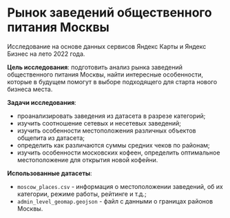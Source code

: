 # Рынок заведений общественного питания Москвы
Исследование на основе данных сервисов Яндекс Карты и Яндекс Бизнес на лето 2022 года. 

**Цель исследования**: 
подготовить анализ рынка заведений общественного питания Москвы, найти интересные особенности, которые в будущем помогут в выборе подходящего для старта нового бизнеса места.

**Задачи исследования**:

- проанализировать заведения из датасета в разрезе категорий;
- изучить соотношение сетевых и несетевых заведений;
- изучить особенности местоположения различных объектов общепита из датасета;
- определить как различаются суммы средних чеков по районам;
- изучить особенности московских кофеен, определить оптимальное местоположение для открытия новой кофейни.

**Использованные датасеты**:
- `moscow_places.csv` - информация о местоположении заведений, об их категории, режиме работы, рейтинге и т.д.;
- `admin_level_geomap.geojson` - файл с данными о границах районов Москвы.
